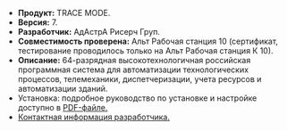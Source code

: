 * **Продукт:** TRACE MODE.
* **Версия:** 7.
* **Разработчик:** АдАстрА Рисерч Груп.
* **Совместимость проверена:** Альт Рабочая станция 10 (сертификат, тестирование проводилось только на Альт Рабочая станция К 10).
* **Описание:** 64-разрядная высокотехнологичная российская программная система для автоматизации технологических процессов, телемеханики, диспетчеризации, учета ресурсов и автоматизации зданий. 
* Установка: подробное руководство по установке и настройке доступно в [PDF-файле.](https://www.basealt.ru/fileadmin/user_upload/compatibility/instr/f99fcb465065ba65a57acd31b1eeccc3.pdf)
* [Контактная информация разработчика.](https://www.tracemode.ru/)